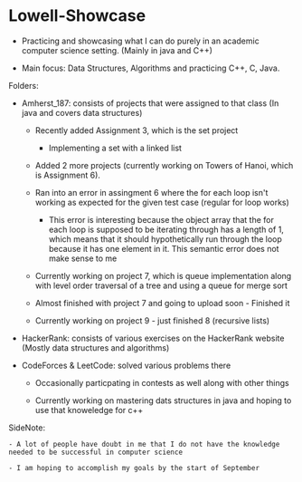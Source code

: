 # Lowell-Showcase

* Practicing and showcasing what I can do purely in an academic computer science setting. (Mainly in java and C++)

* Main focus: Data Structures, Algorithms and practicing C++, C, Java.

Folders: 

  - Amherst_187: consists of projects that were assigned to that class (In java and covers data structures)
  
    - Recently added Assignment 3, which is the set project 
    
      - Implementing a set with a linked list
      
    - Added 2 more projects (currently working on Towers of Hanoi, which is Assignment 6).
    
    - Ran into an error in assingment 6 where the for each loop isn't working as expected for the given test case (regular for loop works) 
    
      - This error is interesting because the object array that the for each loop is supposed to be iterating through has a length of 1, which means that it should hypothetically run through the loop because it has one element in it. This semantic error does not make sense to me
    
    - Currently working on project 7, which is queue implementation along with level order traversal of a tree and using a queue for merge sort
    
    - Almost finished with project 7 and going to upload soon - Finished it 
    
    - Currently working on project 9 - just finished 8 (recursive lists)
      
  
  - HackerRank: consists of various exercises on the HackerRank website (Mostly data structures and algorithms)
  
  - CodeForces & LeetCode: solved various problems there
  
    - Occasionally particpating in contests as well along with other things
    
    - Currently working on mastering dats structures in java and hoping to use that knoweledge for c++
    
SideNote: 
    
    - A lot of people have doubt in me that I do not have the knowledge needed to be successful in computer science
    
    - I am hoping to accomplish my goals by the start of September
    

